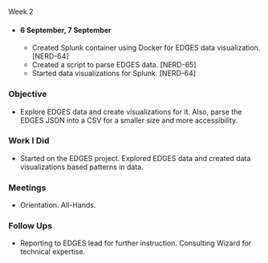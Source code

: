 Week 2
   -  #### 6 September, 7 September
      *  Created Splunk container using Docker for EDGES data visualization. [NERD-64]
      *  Created a script to parse EDGES data. [NERD-65]
      *  Started data visualizations for Splunk. [NERD-64]

   ### Objective
  -  Explore EDGES data and create visualizations for it. Also, parse the EDGES JSON into a CSV for a smaller size and more accessibility. 

   ### Work I Did
  -  Started on the EDGES project. Explored EDGES data and created data visualizations based patterns in data.

   ### Meetings
  -  Orientation. All-Hands. 

   ### Follow Ups
  -  Reporting to EDGES lead for further instruction. Consulting Wizard for technical expertise. 
